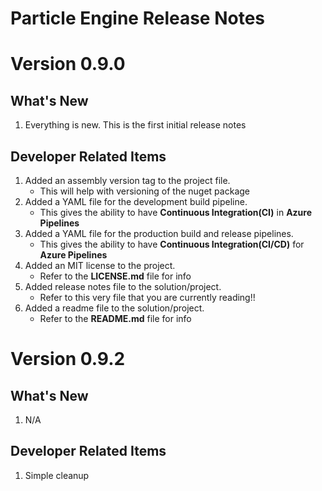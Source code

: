 # **Particle Engine Release Notes**


# **Version 0.9.0**

## **What's New**

1. Everything is new.  This is the first initial release notes


## **Developer Related Items**

1. Added an assembly version tag to the project file.
   * This will help with versioning of the nuget package
2. Added a YAML file for the development build pipeline.
   * This gives the ability to have **Continuous Integration(CI)** in **Azure Pipelines**
3. Added a YAML file for the production build and release pipelines.
   * This gives the ability to have **Continuous Integration(CI/CD)** for **Azure Pipelines**
4. Added an MIT license to the project.
   * Refer to the **LICENSE.md** file for info
5. Added release notes file to the solution/project.
   * Refer to this very file that you are currently reading!!
6. Added a readme file to the solution/project.
   * Refer to the **README.md** file for info


# **Version 0.9.2**

## **What's New**
1. N/A


## **Developer Related Items**

1. Simple cleanup